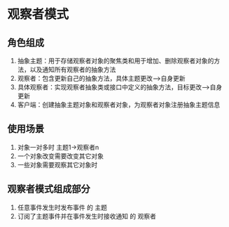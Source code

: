 # 观察者模式
## 角色组成
1. 抽象主题：用于存储观察者对象的聚焦类和用于增加、删除观察者对象的方法，以及通知所有观察者的抽象方法
2. 观察者：包含更新自己的抽象方法，具体主题更改-->自身更新
3. 具体观察者：实现观察者抽象类或接口中定义的抽象方法，目标更改-->自身更新
4. 客户端：创建抽象主题对象和观察者对象，为观察者对象注册抽象主题信息

## 使用场景
1. 对象一对多时   主题1->观察者n
2. 一个对象改变需要改变其它对象
3. 一些对象需要观察其它对象时

## 观察者模式组成部分
1. 任意事件发生时发布事件 的 主题
2. 订阅了主题事件并在事件发生时接收通知 的 观察者

